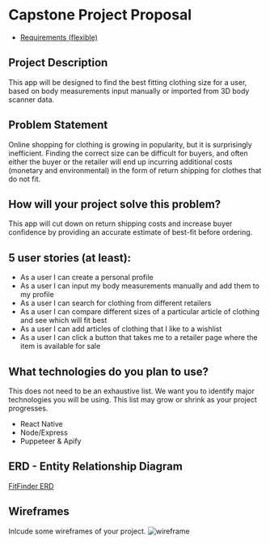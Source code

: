 # Capstone Project Proposal

* [Requirements (flexible)](https://gist.github.com/matt-winzer/745abaadb509371dfee2a756c8da0c5e)

## Project Description
This app will be designed to find the best fitting clothing size for a user, based on body measurements input manually or imported from 3D body scanner data.


## Problem Statement
Online shopping for clothing is growing in popularity, but it is surprisingly inefficient. Finding the correct size can be difficult for buyers, and often either the buyer or the retailer will end up incurring additional costs (monetary and environmental) in the form of return shipping for clothes that do not fit.


## How will your project solve this problem?
This app will cut down on return shipping costs and increase buyer confidence by providing an accurate estimate of best-fit before ordering.


## 5 user stories (at least):

* As a user I can create a personal profile
* As a user I can input my body measurements manually and add them to my profile
* As a user I can search for clothing from different retailers
* As a user I can compare different sizes of a particular article of clothing and see which will fit best
* As a user I can add articles of clothing that I like to a wishlist
* As a user I can click a button that takes me to a retailer page where the item is available for sale

## What technologies do you plan to use?

This does not need to be an exhaustive list. We want you to identify major technologies you will be using. This list may grow or shrink as your project progresses.

* React Native
* Node/Express
* Puppeteer & Apify

## ERD - Entity Relationship Diagram

[FitFinder ERD](https://www.lucidchart.com/invitations/accept/d3eedc65-ab09-431a-8a8f-c04a58b03539)


## Wireframes

Inlcude some wireframes of your project.
![wireframe](hillrg22/g99-capstone-proposals/wireframe_Fitfinder.JPG)

